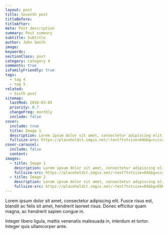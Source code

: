 ```yaml
---
layout: post
title: Seventh post
titleBefore:
titleAfter:
meta: Post description
summary: Post summary
subtitle: Subtitle
author: John Smith
image:
keywords:
sectionClass: post
category: category 4
comments: true
isFamilyFriendly: true
tags:
  - tag 4
  - tag 5
related:
  - Sixth post
sitemap:
  lastMod: 2016-03-05
  priority: 0.7
  changeFreq: monthly
  include: false
cover:
  include: true
  title: Image 1
  description: Lorem ipsum dolor sit amet, consectetur adipiscing elit.
  fullsize-src: https://placeholdit.imgix.net/~text?txtsize=84&bg=cccccc&txt=cover-image-1&w=1653&h=1167
cover-carousel:
  include: false
  content:
images:
  - title: Image 1
    description: Lorem ipsum dolor sit amet, consectetur adipiscing elit.
    fullsize-src: https://placeholdit.imgix.net/~text?txtsize=84&bg=cccccc&txt=image-1&w=1653&h=1167
  - title: Image 2
    description: Lorem ipsum dolor sit amet, consectetur adipiscing elit.
    fullsize-src: https://placeholdit.imgix.net/~text?txtsize=84&bg=EDE4E4&txt=image-1&w=1653&h=1167
---
```


Lorem ipsum dolor sit amet, consectetur adipiscing elit. Fusce risus est, blandit ac felis sit amet, hendrerit laoreet risus. Donec efficitur quam magna, ac hendrerit sapien congue in.

Integer libero ligula, mattis venenatis malesuada in, interdum et tortor. Integer quis ullamcorper ante.
